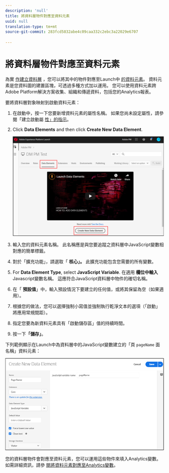 ```yaml
---
description: 'null'
title: 將資料層物件對應至資料元素
uuid: null
translation-type: tm+mt
source-git-commit: 283fcd5832abe4c09caa332c2ebc3a22029e6707

---
```



# 將資料層物件對應至資料元素


為實 [作建立資料層](https://docs.adobe.com/content/help/en/analytics/implementation/prepare/data-layer.html) ，您可以將其中的物件對應至Launch中 [的資料元素](https://docs.adobe.com/content/help/en/launch/using/reference/manage-resources/data-elements.html#create-a-data-element)。 資料元素是您資料圖的建置區塊，可透過多種方式加以運用。 您可以使用資料元素跨Adobe Platform解決方案收集、組織和傳遞資料，包括您的Analytics報表。

要將資料層對象映射到啟動資料元素：

1. 在啟動中，按一下您要新增資料元素的屬性名稱。 如果您尚未設定屬性，請參閱「建立啟動屬 [性」的指示](https://docs.adobe.com/content/help/en/core-services-learn/implementing-in-websites-with-launch/configure-launch/launch.html)。

2. Click **Data Elements** and then click **Create New Data Element**.

   ![建立資料元素](assets/createelement.png)


3. 輸入您的資料元素名稱。 此名稱應是與您要追蹤之資料層中JavaScript變數相對應的簡單標籤。

4. 對於「擴充功能」，請選取「 **核心」。** 此擴充功能包含您需要的所有變數。

5. For **Data Element Type**, select **JavaScript Variable**. 在適用 **欄位中輸入** Javascript變數名稱。 這應符合JavaScript資料層中物件的確切名稱。

6. 在「 **預設值**」中，輸入預設情況下要建立的任何值，或將其保留為空（如果適用）。

7. 根據您的做法，您可以選擇強制小寫值並強制執行乾淨文本的選項（「啟動」將應用常規間距）。

8. 指定您要為新資料元素具有「啟動儲存區」值的持續時間。

9. 按一下&#x200B;**「儲存」**。

下列範例顯示在Launch中為資料層中的JavaScript變數建立的「頁 ``pageName`` 面名稱」資料元素：

![指定元素](assets/new_element.png)


您的資料層物件會對應至資料元素，您可以運用這些物件來填入Analytics變數。 如需詳細資訊，請參 [閱將資料元素對應至Analytics變數](https://docs.adobe.com/content/help/en/analytics/implementation/prepare/data-layer.html)。
